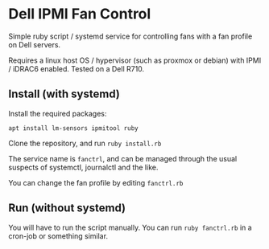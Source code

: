 Dell IPMI Fan Control
====

Simple ruby script / systemd service for controlling fans with a fan profile on Dell servers.

Requires a linux host OS / hypervisor (such as proxmox or debian) with IPMI / iDRAC6 enabled.
Tested on a Dell R710.

## Install (with systemd)
Install the required packages:
```
apt install lm-sensors ipmitool ruby
```

Clone the repository, and run `ruby install.rb`

The service name is `fanctrl`, and can be managed through the usual suspects of systemctl, journalctl and the like.

You can change the fan profile by editing `fanctrl.rb`

## Run (without systemd)
You will have to run the script manually. You can run `ruby fanctrl.rb` in a cron-job or something similar.
